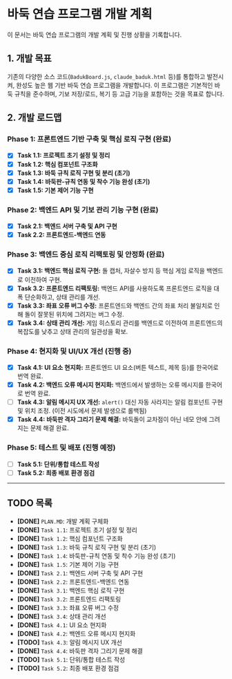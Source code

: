 # 바둑 연습 프로그램 개발 계획

이 문서는 바둑 연습 프로그램의 개발 계획 및 진행 상황을 기록합니다.

## 1. 개발 목표

기존의 다양한 소스 코드(`BadukBoard.js`, `claude_baduk.html` 등)를 통합하고 발전시켜, 완성도 높은 웹 기반 바둑 연습 프로그램을 개발합니다. 이 프로그램은 기본적인 바둑 규칙을 준수하며, 기보 저장/로드, 복기 등 고급 기능을 포함하는 것을 목표로 합니다.

## 2. 개발 로드맵

### Phase 1: 프론트엔드 기반 구축 및 핵심 로직 구현 (완료)

*   [x] **Task 1.1: 프로젝트 초기 설정 및 정리**
*   [x] **Task 1.2: 핵심 컴포넌트 구조화**
*   [x] **Task 1.3: 바둑 규칙 로직 구현 및 분리 (초기)**
*   [x] **Task 1.4: 바둑판-규칙 연동 및 착수 기능 완성 (초기)**
*   [x] **Task 1.5: 기본 제어 기능 구현**

### Phase 2: 백엔드 API 및 기보 관리 기능 구현 (완료)

*   [x] **Task 2.1: 백엔드 서버 구축 및 API 구현**
*   [x] **Task 2.2: 프론트엔드-백엔드 연동**

### Phase 3: 백엔드 중심 로직 리팩토링 및 안정화 (완료)

*   [x] **Task 3.1: 백엔드 핵심 로직 구현:** 돌 캡처, 자살수 방지 등 핵심 게임 로직을 백엔드로 이전하여 구현.
*   [x] **Task 3.2: 프론트엔드 리팩토링:** 백엔드 API를 사용하도록 프론트엔드 로직을 대폭 단순화하고, 상태 관리를 개선.
*   [x] **Task 3.3: 좌표 오류 버그 수정:** 프론트엔드와 백엔드 간의 좌표 처리 불일치로 인해 돌이 잘못된 위치에 그려지는 버그 수정.
*   [x] **Task 3.4: 상태 관리 개선:** 게임 히스토리 관리를 백엔드로 이전하여 프론트엔드의 복잡도를 낮추고 상태 관리의 일관성을 확보.

### Phase 4: 현지화 및 UI/UX 개선 (진행 중)

*   [x] **Task 4.1: UI 요소 현지화:** 프론트엔드 UI 요소(버튼 텍스트, 제목 등)를 한국어로 번역 완료.
*   [x] **Task 4.2: 백엔드 오류 메시지 현지화:** 백엔드에서 발생하는 오류 메시지를 한국어로 번역 완료.
*   [ ] **Task 4.3: 알림 메시지 UX 개선:** `alert()` 대신 자동 사라지는 알림 컴포넌트 구현 및 위치 조정. (이전 시도에서 문제 발생으로 롤백됨)
*   [x] **Task 4.4: 바둑판 격자 그리기 문제 해결:** 바둑돌이 교차점이 아닌 네모 안에 그려지는 문제 해결 완료.

### Phase 5: 테스트 및 배포 (진행 예정)

*   [ ] **Task 5.1: 단위/통합 테스트 작성**
*   [ ] **Task 5.2: 최종 배포 환경 점검**

---

## TODO 목록

*   **[DONE]** `PLAN.MD`: 개발 계획 구체화
*   **[DONE]** `Task 1.1`: 프로젝트 초기 설정 및 정리
*   **[DONE]** `Task 1.2`: 핵심 컴포넌트 구조화
*   **[DONE]** `Task 1.3`: 바둑 규칙 로직 구현 및 분리 (초기)
*   **[DONE]** `Task 1.4`: 바둑판-규칙 연동 및 착수 기능 완성 (초기)
*   **[DONE]** `Task 1.5`: 기본 제어 기능 구현
*   **[DONE]** `Task 2.1`: 백엔드 서버 구축 및 API 구현
*   **[DONE]** `Task 2.2`: 프론트엔드-백엔드 연동
*   **[DONE]** `Task 3.1`: 백엔드 핵심 로직 구현
*   **[DONE]** `Task 3.2`: 프론트엔드 리팩토링
*   **[DONE]** `Task 3.3`: 좌표 오류 버그 수정
*   **[DONE]** `Task 3.4`: 상태 관리 개선
*   **[DONE]** `Task 4.1`: UI 요소 현지화
*   **[DONE]** `Task 4.2`: 백엔드 오류 메시지 현지화
*   **[TODO]** `Task 4.3`: 알림 메시지 UX 개선
*   **[DONE]** `Task 4.4`: 바둑판 격자 그리기 문제 해결
*   **[TODO]** `Task 5.1`: 단위/통합 테스트 작성
*   **[TODO]** `Task 5.2`: 최종 배포 환경 점검
